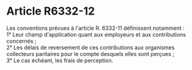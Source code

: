 # Article R6332-12

  
Les conventions prévues à l'article R. 6332-11 définissent notamment :   
1° Leur champ d'application quant aux employeurs et aux contributions concernés ;   
2° Les délais de reversement de ces contributions aux organismes collecteurs paritaires pour le compte desquels elles sont perçues ;   
3° Le cas échéant, les frais de perception.